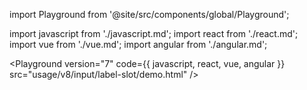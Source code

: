 import Playground from '@site/src/components/global/Playground';

import javascript from './javascript.md';
import react from './react.md';
import vue from './vue.md';
import angular from './angular.md';

<Playground version="7" code={{ javascript, react, vue, angular }} src="usage/v8/input/label-slot/demo.html" />
